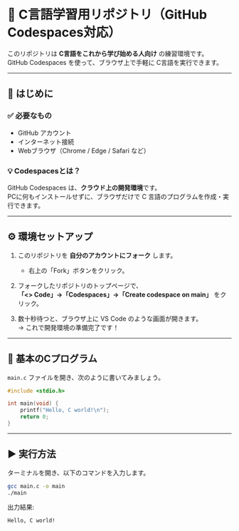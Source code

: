 # 🧠 C言語学習用リポジトリ（GitHub Codespaces対応）

このリポジトリは **C言語をこれから学び始める人向け** の練習環境です。  
GitHub Codespaces を使って、ブラウザ上で手軽に C言語を実行できます。

---

## 🚀 はじめに

### ✅ 必要なもの
- GitHub アカウント
- インターネット接続
- Webブラウザ（Chrome / Edge / Safari など）

### 💡 Codespacesとは？
GitHub Codespaces は、**クラウド上の開発環境**です。  
PCに何もインストールせずに、ブラウザだけで C 言語のプログラムを作成・実行できます。

---

## ⚙️ 環境セットアップ

1. このリポジトリを **自分のアカウントにフォーク** します。  
   - 右上の「Fork」ボタンをクリック。

2. フォークしたリポジトリのトップページで、  
   **「<> Code」→「Codespaces」→「Create codespace on main」** をクリック。

3. 数十秒待つと、ブラウザ上に VS Code のような画面が開きます。  
   → これで開発環境の準備完了です！

---

## 🧩 基本のCプログラム

`main.c` ファイルを開き、次のように書いてみましょう。

```c
#include <stdio.h>

int main(void) {
    printf("Hello, C world!\n");
    return 0;
}
````

---

## ▶️ 実行方法

ターミナルを開き、以下のコマンドを入力します。

```bash
gcc main.c -o main
./main
```

出力結果:

```
Hello, C world!
```


